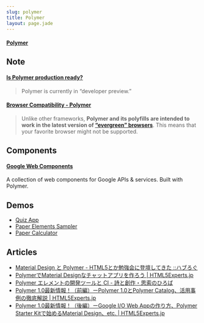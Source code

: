 ```yaml
---
slug: polymer
title: Polymer
layout: page.jade
---
```


#### [Polymer](https://www.polymer-project.org/)


## Note

#### [Is Polymer production ready?](https://www.polymer-project.org/resources/faq.html#readiness)
> Polymer is currently in “developer preview.”

#### [Browser Compatibility - Polymer](https://www.polymer-project.org/resources/compatibility.html)

> Unlike other frameworks, __Polymer and its polyfills are intended to work in the latest version of [“evergreen” browsers](http://www.yeti.co/blog/evergreen-web-browser/)__. This means that your favorite browser might not be supported.


## Components
#### [Google Web Components](http://googlewebcomponents.github.io/)
A collection of web components for Google APIs & services. Built with Polymer.


## Demos
- [Quiz App](https://polymer-topeka.appspot.com/)
- [Paper Elements Sampler](https://www.polymer-project.org/components/paper-elements/demo.html#core-toolbar)
- [Paper Calculator](https://www.polymer-project.org/components/paper-calculator/demo.html)


## Articles
- [Material Design と Polymer - HTML5とか勉強会に登壇してきた ::ハブろぐ](http://havelog.ayumusato.com/misc/e609-material_design_html5toka.html)
- [PolymerでMaterial Designなチャットアプリを作ろう | HTML5Experts.jp](https://html5experts.jp/girlie_mac/12359/)
- [Polymer エレメントの開発ツールと CI - 詩と創作・思索のひろば](http://motemen.hatenablog.com/entry/2015/06/polymer-tools-and-ci)
- [Polymer 1.0最新情報！（前編）ーPolymer 1.0とPolymer Catalog、活用事例の徹底解説 | HTML5Experts.jp](https://html5experts.jp/ryoyakawai/15885/)
- [Polymer 1.0最新情報！（後編）ーGoogle I/O Web Appの作り方、Polymer Starter Kitで始めるMaterial Design、etc. | HTML5Experts.jp](https://html5experts.jp/ryoyakawai/15883/)
